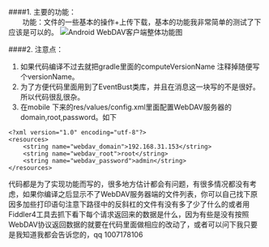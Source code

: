 ####1. 主要的功能：	
&#160; &#160; &#160; &#160;功能：文件的一些基本的操作+上传下载，基本的功能我非常简单的测试了下应该是可以的。
![Android WebDAV客户端整体功能图](http://img.blog.csdn.net/20150715195336248)

####2. 注意点：
1. 如果代码编译不过去就把gradle里面的computeVersionName 注释掉随便写个versionName。
2. 为了方便代码里面用到了EventBust类库，并且在消息这一块写的不是很好。所以代码很乱很杂。
3. 在mobile 下来的res/values/config.xml里面配置WebDAV服务器的domain,root,password。如下

```
<?xml version="1.0" encoding="utf-8"?>
<resources>
    <string name="webdav_domain">192.168.31.153</string>
    <string name="webdav_root">root</string>
    <string name="webdav_password">admin</string>
</resources>
```

代码都是为了实现功能而写的，很多地方估计都会有问题，有很多情况都没有考虑，如果你编译之后显示不了WebDAV服务器端的文件列表，你可以自己找下原因多加些打印语句注意下路径中的反斜杠的文件有没有多了少了什么的或者用Fiddler4工具去抓下看下每个请求返回来的数据是什么，因为有些是没有按照WebDAV协议返回数据的就要在代码里面做相应的改动了，或者可以问下我只要是我知道我都会告诉您的，qq 1007178106
